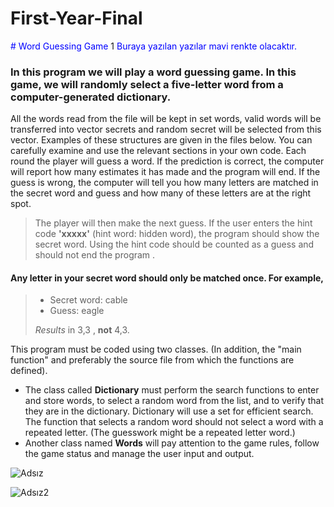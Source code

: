 # First-Year-Final
<span style="color: blue;"># Word Guessing Game</span>
1
<span style="color: blue;">Buraya yazılan yazılar mavi renkte olacaktır.</span>
### In this program we will play a word guessing game. In this game, we will randomly select a five-letter word from a computer-generated dictionary.

All the words read from the file will be kept in set <string> words, valid words will be transferred into vector <string> secrets and random secret will be selected from this vector. Examples of these structures are given in the files below. You can carefully examine and use the relevant sections in your own code.
Each round the player will guess a word. If the prediction is correct, the computer will report how many estimates it has made and the program will end. If the guess is wrong, the computer will tell you how many letters are matched in the secret word and guess and how many of these letters are at the right spot.
> The player will then make the next guess. If the user enters the hint code **'xxxxx'** (hint word: hidden word), the program should show the secret word. Using the hint code should be counted as a guess and should not end the program
.
>
>> 
#### Any letter in your secret word should only be matched once. For example,
>
> - Secret word: cable
> - Guess: eagle
>
> *Results* in 3,3 , **not** 4,3.

This program must be coded using two classes. (In addition, the "main function" and preferably the source file from which the functions are defined).
*  The class called **Dictionary** must perform the search functions to enter and store words, to select a random word from the list, and to verify that they are in the dictionary. Dictionary will use a set <string> for efficient search. The function that selects a random word should not select a word with a repeated letter. (The guesswork might be a repeated letter word.)
*  Another class named **Words** will pay attention to the game rules, follow the game status and manage the user input and output.

![Adsız](https://user-images.githubusercontent.com/67970973/88230862-d54f2900-cc7b-11ea-8fe9-9b52ce89020c.png)


![Adsız2](https://user-images.githubusercontent.com/67970973/88231360-c61cab00-cc7c-11ea-8a8a-49e5d1f49be3.png)
